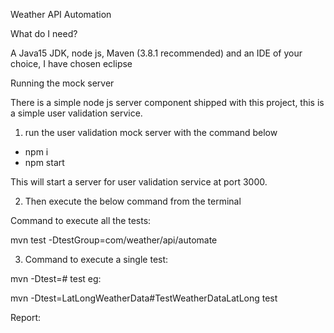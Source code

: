 Weather API Automation 

What do I need?

A Java15 JDK, node js, Maven (3.8.1 recommended) and an IDE of your choice, I have chosen eclipse

Running the mock server

There is a simple node js server component shipped with this project, this is a simple user validation service.

1) run the user validation mock server with the command below

- npm i
- npm start

This will start a server for user validation service at port 3000.

2) Then execute the below command from the terminal

Command to execute all the tests:

mvn test -DtestGroup=com/weather/api/automate

3) Command to execute a single test:

mvn -Dtest=<classname>#<method name> test
eg:

mvn -Dtest=LatLongWeatherData#TestWeatherDataLatLong test


Report:




